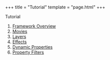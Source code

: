 +++
title = "Tutorial"
template = "page.html"
+++

<div class="heading-text">Tutorial</div>

1. [Framework Overview](overview)
2. [Movies](movies)
3. [Layers](layers)
4. [Effects](effects)
5. [Dynamic Properties](dynamic-properties)
6. [Property Filters](property-filters)

